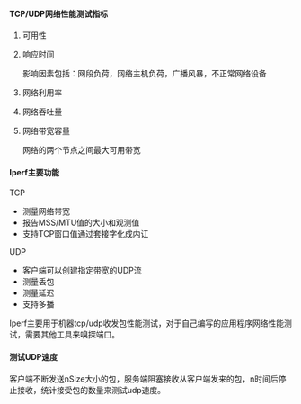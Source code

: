 #### TCP/UDP网络性能测试指标

1. 可用性

2. 响应时间

   影响因素包括：网段负荷，网络主机负荷，广播风暴，不正常网络设备

3. 网络利用率

4. 网络吞吐量

5. 网络带宽容量

   网络的两个节点之间最大可用带宽

#### Iperf主要功能

TCP

- 测量网络带宽
- 报告MSS/MTU值的大小和观测值
- 支持TCP窗口值通过套接字化成内讧

UDP

- 客户端可以创建指定带宽的UDP流
- 测量丢包
- 测量延迟
- 支持多播

Iperf主要用于机器tcp/udp收发包性能测试，对于自己编写的应用程序网络性能测试，需要其他工具来嗅探端口。



#### 测试UDP速度

客户端不断发送nSize大小的包，服务端阻塞接收从客户端发来的包，n时间后停止接收，统计接受包的数量来测试udp速度。
